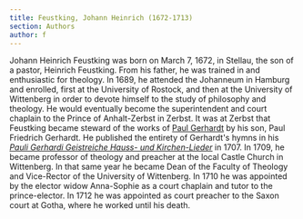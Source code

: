 ```yaml
---
title: Feustking, Johann Heinrich (1672-1713)
section: Authors
author: f
---
```


Johann Heinrich Feustking was born on March 7, 1672, in Stellau, the son of a pastor, Heinrich Feustking. From his father, he was trained in and enthusiastic for theology. In 1689, he attended the Johanneum in Hamburg and enrolled, first at the University of Rostock, and then at the University of Wittenberg in order to devote himself to the study of philosophy and theology. He would eventually become the superintendent and court chaplain to the Prince of Anhalt-Zerbst in Zerbst. It was at Zerbst that Feustking became steward of the works of [Paul Gerhardt](/authors/gerhardt) by his son, Paul Friedrich Gerhardt. He published the entirety of Gerhardt's hymns in his [*Pauli Gerhardi Geistreiche Hauss- und Kirchen-Lieder*](/sources/pauli_feustking) in 1707. In 1709, he became professor of theology and preacher at the local Castle Church in Wittenberg. In that same year he became Dean of the Faculty of Theology and Vice-Rector of the University of Wittenberg. In 1710 he was appointed by the elector widow Anna-Sophie as a court chaplain and tutor to the prince-elector. In 1712 he was appointed as court preacher to the Saxon court at Gotha, where he worked until his death.




​			
​		